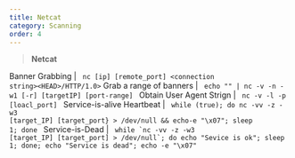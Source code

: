 ```yaml
---
title: Netcat
category: Scanning
order: 4
---
```


> **Netcat**

Banner Grabbing | <code> nc [ip] [remote_port] &#60;connection string&#62;&#60;HEAD&#62;/HTTP/1.0&#62;</code>
Grab a range of banners | <code> echo "" &#124; nc -v -n -w1 [-r] [targetIP] [port-range] </code>
Obtain User Agent Strign | <code> nc -v -l -p [loacl_port] </code>
Service-is-alive Heartbeat | <code> while (true); do nc -vv -z -w3 [target_IP] [target_port} > /dev/null && echo-e "\x07"; sleep 1; done </code>
Service-is-Dead | <code> while &#96;nc -vv -z -w3 [target_IP] [target_port] > /dev/null&#96;; do echo "Sevice is ok"; sleep 1; done; echo "Service is dead"; echo -e "\x07" </code>




